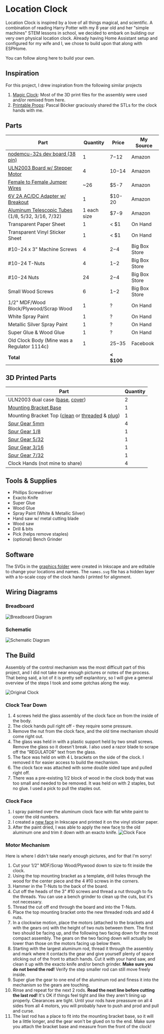 # Location Clock

Location Clock is inspired by a love of all things magical, and scientific. A combination of reading Harry Potter with my 8 year old and her "simple machines"
STEM lessons in school, we decided to embark on building our very own physical location clock. Already having Home Assistant setup and configured for my wife
and I, we chose to build upon that along with ESPHome.

You can follow along here to build your own.

## Inspiration

For this project, I drew inspiration from the following similar projects

1. [Magic Clock](https://github.com/brgerig/Magic-Clock): Most of the 3D print files for the assembly were used and/or remixed from here.
2. [Printable Props](https://printableprops.jimdo.com/en/harry-potter/weasley-clock/): Pascal Böcker graciously shared the STLs for the clock hands with me.

## Parts

| Part                                                   | Quantity    | Price       | My Source     |
|--------------------------------------------------------|-------------|-------------|---------------|
| [nodemcu-32s dev board (38 pin)][1]                    | 1           | $7-$12      | Amazon        |
| [ULN2003 Board w/ Stepper Motor][2]                    | 4           | $10-$14     | Amazon        |
| [Female to Female Jumper Wires][3]                     | ~26         | $5-7        | Amazon        |
| [6V 2A AC/DC Adapter w/ Breakout][4]                   | 1           | $10-20      | Amazon        |
| [Aluminum Telescopic Tubes][5] (1/8, 5/32, 3/16, 7/32) | 1 each size | $7-9        | Amazon        |
| Transparent Paper Sheet                                | 1           | < $1        | On Hand       |
| Transparent Vinyl Sticker Sheet                        | 1           | < $1        | On Hand       |
| #10-24 x 3" Machine Screws                             | 4           | $2-$4       | Big Box Store |
| #10-24 T-Nuts                                          | 4           | $1-$2       | Big Box Store |
| #10-24 Nuts                                            | 24          | $2-$4       | Big Box Store |
| Small Wood Screws                                      | 6           | $1-$2       | Big Box Store |
| 1/2" MDF/Wood Block/Plywood/Scrap Wood                 | 1           | ?           | On Hand       |
| White Spray Paint                                      | 1           | ?           | On Hand       |
| Metallic Silver Spray Paint                            | 1           | ?           | On Hand       |
| Super Glue & Wood Glue                                 | 1           | ?           | On Hand       |
| Old Clock Body (Mine was a Regulator 1114c)            | 1           | $25-$35     | Facebook      |
| **Total**                                              |             | **< $100**  |               |

## 3D Printed Parts

| Part                                                             | Quantity |
|------------------------------------------------------------------|----------|
| ULN2003 dual case ([base][6], [cover][7])                        | 2        |
| [Mounting Bracket Base][8]                                       | 1        |
| Mounting Bracket Top ([clean][9] or [threaded][10] & [plug][11]) | 1        |
| [Spur Gear 5mm][12]                                              | 4        |
| [Spur Gear 1/8][13]                                              | 1        |
| [Spur Gear 5/32][14]                                             | 1        |
| [Spur Gear 3/16][15]                                             | 1        |
| [Spur Gear 7/32][16]                                             | 1        |
| Clock Hands (not mine to share)                                  | 4        |

## Tools & Supplies

- Phillips Screwdriver
- Exacto Knife
- Super Glue
- Wood Glue
- Spray Paint (White & Metallic Silver)
- Hand saw w/ metal cutting blade
- Wood saw
- Drill & bits
- Pick (helps remove staples)
- (optional) Bench Grinder

## Software

The SVGs in the [graphics folder](https://github.com/hunterjm/location-clock/tree/main/graphics) were created in Inkscape and are editable to change your locations and names. The `names.svg` file has a hidden layer with a to-scale copy of the clock hands I printed for alignment.

## Wiring Diagrams

### Breadboard
![Breadboard Diagram](static/images/diagram_bb.png)

### Schematic
![Schematic Diagram](static/images/diagram_schem.png)

## The Build

Assembly of the control mechanism was the most difficult part of this project, and I did not take near enough pictures or notes of the process. That being said, a lot of it
is pretty self explanitory, so I will give a general overview of the steps I took and some gotchas along the way.

![Original Clock](static/images/original_clock.jpg)

### Clock Tear Down

1. 4 screws held the glass assembly of the clock face on from the inside of the body.
2. The clock hands pull right off - they require some pressure.
3. Remove the nut from the clock face, and the old time mechanism should come right out.
4. The glass was held in with a plastic support held by two small screws. Remove the glass so it doesn't break. I also used a razor blade to scrape off the "REGULATOR" text from the glass.
5. The face was held on with 4 L brackets on the side of the clock. I removed it for easier access to build the mechanism.
5. The clock face was attached with some double sided tape and pulled right off.
6. There was a pre-existing 1/2 block of wood in the clock body that was too small and needed to be removed. It was held on with 2 staples, but no glue. I used a pick to pull the staples out.

### Clock Face

1. I spray painted over the aluminum clock face with flat white paint to cover the old numbers.
2. I created a [new face](https://github.com/hunterjm/location-clock/blob/main/graphics/clock_face.svg) in Inkscape and printed it on the vinyl sticker paper.
3. After the paint dried, I was able to apply the new face to the old aluminum one and trim it down with an exacto knife.
![Clock Face](static/images/face.jpg)

### Motor Mechanism

Here is where I didn't take nearly enough pictures, and for that I'm sorry!

1. Cut your 1/2" MDF/Scrap Wood/Plywood down to size to fit inside the clock.
2. Using the top mounting bracket as a template, drill holes through the wood for the center piece and the 4 #10 screws in the corners.
3. Hammer in the T-Nuts to the back of the board.
4. Cut off the heads of the 3" #10 screws and thread a nut through to fix the threads. You can use a bench grinder to clean up the cuts, but it's not necessary.
5. Thread the cut off end through the board and into the T-Nuts.
6. Place the top mounting bracket onto the new threaded rods and add 4 nuts.
7. In a clockwise motion, place the motors (attached to the brackets and with the gears on) with the height of two nuts between them. The first two should be facing up, and the following two facing down for the most compact assembly. The gears on the two facing down will actually be lower than those on the motors facing up below them.
8. Starting with the largest aluminum rod, thread it through the assembly and mark where it contacts the gear and give yourself plenty of space sticking out of the front to attach hands. Cut it with your hand saw, and clean it up with the exacto knife and/or bench grinder. **Make sure you do not bend the rod!** Verify the step smaller rod can still move freely inside.
9. Super glue the gear to one end of the aluminum rod and finess it into the mechanism so the gears are touching.
10. Rinse and repeat for the next 2 rods.  **Read the next line before cutting the last rod!** It's OK if things feel tight and like they aren't lining up properly. Clearances are tight. Until your rods have preassure on all 4 sides from all 4 motors, you will probably have to push and prod and pull and curse.
11. The last rod has a place to fit into the mounting bracket base, so it will be a little longer, and the gear won't be glued on to the end. Make sure you attach the bracket base and measure from the front of the clock!

[1]: <https://www.amazon.com/dp/B0718T232Z>
[2]: <https://www.amazon.com/dp/B015RQ97W8>
[3]: <https://www.amazon.com/dp/B01L5ULRUA>
[4]: <https://www.amazon.com/dp/B08VWG1S1V>
[5]: <https://www.amazon.com/dp/B07VS4823F>
[6]: <https://github.com/hunterjm/location-clock/blob/main/stl_files/ULN2003-dual.stl>
[7]: <https://github.com/hunterjm/location-clock/blob/main/stl_files/ULN2003-dual-cover.stl>
[8]: <https://github.com/hunterjm/location-clock/blob/main/stl_files/mounting-bracket-base.stl>
[9]: <https://github.com/hunterjm/location-clock/blob/main/stl_files/mounting-bracket-top.stl>
[10]: <https://github.com/hunterjm/location-clock/blob/main/stl_files/mounting-bracket-top-threaded.stl>
[11]: <https://github.com/hunterjm/location-clock/blob/main/stl_files/mounting-bracket-top-threaded-plug.stl>
[12]: <https://github.com/hunterjm/location-clock/blob/main/stl_files/spur_gear_5mm.stl>
[13]: <https://github.com/hunterjm/location-clock/blob/main/stl_files/spur-gear-1-8th.stl>
[14]: <https://github.com/hunterjm/location-clock/blob/main/stl_files/spur-gear-5-32nd.stl>
[15]: <https://github.com/hunterjm/location-clock/blob/main/stl_files/spur-gear-3-16th.stl>
[16]: <https://github.com/hunterjm/location-clock/blob/main/stl_files/spur-gear-7-32.stl>